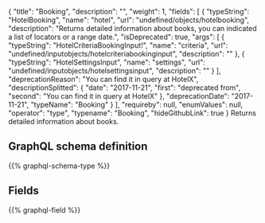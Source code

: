 {
  "title": "Booking",
  "description": "",
  "weight": 1,
  "fields": [
    {
      "typeString": "HotelBooking",
      "name": "hotel",
      "url": "undefined/objects/hotelbooking",
      "description": "Returns detailed information about books, you can indicated a list of locators or a range date.",
      "isDeprecated": true,
      "args": [
        {
          "typeString": "HotelCriteriaBookingInput!",
          "name": "criteria",
          "url": "undefined/inputobjects/hotelcriteriabookinginput",
          "description": ""
        },
        {
          "typeString": "HotelSettingsInput",
          "name": "settings",
          "url": "undefined/inputobjects/hotelsettingsinput",
          "description": ""
        }
      ],
      "deprecationReason": "You can find it in query at HotelX",
      "descriptionSplitted": {
        "date": "2017-11-21",
        "first": "deprecated from",
        "second": "You can find it in query at HotelX"
      },
      "deprecationDate": "2017-11-21",
      "typeName": "Booking"
    }
  ],
  "requireby": null,
  "enumValues": null,
  "operator": "type",
  "typename": "Booking",
  "hideGithubLink": true
}
Returns detailed information about books.
## GraphQL schema definition

{{% graphql-schema-type %}}

## Fields

{{% graphql-field %}}
